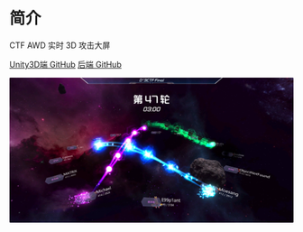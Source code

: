 # 简介

CTF AWD 实时 3D 攻击大屏 

[Unity3D端 GitHub](https://github.com/wuhan005/Asteroid)
[后端 GitHub](https://github.com/wuhan005/Asteroid_backend)

![Asteroid](../.vuepress/public/img/Asteroid.png)
